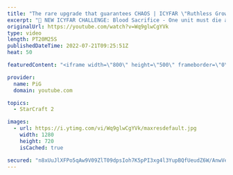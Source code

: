 ```yaml
---
title: "The rare upgrade that guarantees CHAOS | ICYFAR \"Ruthless Growth\" - StarCraft 2"
excerpt: "🤯 NEW ICYFAR CHALLENGE: Blood Sacrifice - One unit must die at least every minute of the game. Self-sacrifice encouraged. Send submissions to eonblu95@gmail.com as attachment AND only ICYFAR as the subject. Max 1 replay per person. Latest submission is on the 15th August -- 🤯 In this week’s episode"
originalUrl: https://youtube.com/watch?v=Wq9glwCgYVk
type: video
length: PT20M25S
publishedDateTime: 2022-07-21T09:25:51Z
heat: 50

featuredContent: "<iframe width=\"800\" height=\"500\" frameborder=\"0\" src=\"https://www.youtube.com/embed/Wq9glwCgYVk\" allow=\"accelerometer; autoplay; encrypted-media; gyroscope; picture-in-picture\" allowfullscreen></iframe>"

provider:
  name: PiG
  domain: youtube.com

topics:
  - StarCraft 2

images:
  - url: https://i.ytimg.com/vi/Wq9glwCgYVk/maxresdefault.jpg
    width: 1280
    height: 720
    isCached: true

secured: "n8xUuJlXFPo5qAw9V09ZlT09dpsIoh7K5pPI3xg4l3YupBQfUeudZ6W/AnwVeDbxxpCm0asaKbhVDuu+vlN2BVQh7rr2HIPuy5A1AcEyQ/aPO6Qjrl27xheekX+3uAlY4i7epZFTpAa7nVEe3KFQ3OBHYwOjwGt3G3mzz6Wgw1OBlfy4qB4GyNbjhzX2Bk+6KByUnBrtTWPqLN5C7zrX0ziIjhDpL94oNUOx3HSqrguWsICSsVQrDzDblrIe1qONnec1WTEC56fdgeUnqbjNSaBUafHHGgufFQMaPapxnfBYSxApZW8c73nmP6juZFBmYq+kyZLwvT5TEbZNukx8sFKGb+7Il2AtBU/fh5Ixbh+I03j7IrY4grNofgr/5B+fO/L8+EPalBjtVRW96qhSeE9bM/+zao3+bL2GmE1cr+Y=;3HFRIZLgm/6vDAbEL9zRRA=="
---
```


